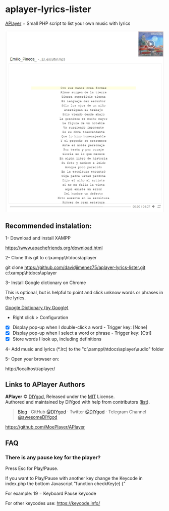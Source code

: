 # aplayer-lyrics-lister

[APlayer](https://github.com/MoePlayer/APlayer) + Small PHP script to list your own music with lyrics

![WYSIWYG smileys](https://raw.githubusercontent.com/davidjimenez75/aplayer-lyrics-lister/master/folder.jpg)


## Recommended instalation:

1- Download and install XAMPP

https://www.apachefriends.org/download.html

2- Clone this git to c:\xampp\htdocs\aplayer

  git clone https://github.com/davidjimenez75/aplayer-lyrics-lister.git c:\xampp\htdocs\aplayer

3- Install Google dictionary on Chrome 

This is optional, but is helpful to point and click unknow words or phrases in the lyrics.

[Google Dictionary (by Google)](https://chrome.google.com/webstore/detail/google-dictionary-by-goog/mgijmajocgfcbeboacabfgobmjgjcoja)

 - Right click > Configuration
 
 - [x] Display pop-up when I double-click a word       - Trigger key: [None]
 - [x] Display pop-up when I select a word or phrase   - Trigger key: [Ctrl]
 - [x] Store words I look up, including definitions

4- Add music and lyrics (*.lrc) to the "c:\xampp\htdocs\aplayer\audio" folder

5- Open your browser on:

http://localhost/aplayer/



## Links to APlayer Authors

**APlayer** © [DIYgod](https://github.com/DIYgod), Released under the [MIT](./LICENSE) License.<br>
Authored and maintained by DIYgod with help from contributors ([list](https://github.com/DIYgod/APlayer/contributors)).

> [Blog](https://diygod.me) · GitHub [@DIYgod](https://github.com/DIYgod) · Twitter [@DIYgod](https://twitter.com/DIYgod) · Telegram Channel [@awesomeDIYgod](https://t.me/awesomeDIYgod)

https://github.com/MoePlayer/APlayer



## FAQ

### There is any pause key for the player?

Press Esc for Play/Pause.

If you want to Play/Pause with another key change the Keycode in index.php the 
bottom Javascript "function checkKey(e) {"

For example: 19 = Keyboard Pause keycode

For other keycodes use: https://keycode.info/

